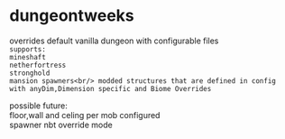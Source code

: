 # dungeontweeks
overrides default vanilla dungeon with configurable files<br/>
`supports:`<br/>
`mineshaft`<br/>
`netherfortress`<br/>
`stronghold`<br/>
`mansion spawners<br/>
modded structures that are defined in config with anyDim,Dimension specific and Biome Overrides`<br/>

possible future:<br/>
floor,wall and celing per mob configured<br/>
spawner nbt override mode<br/>
